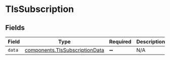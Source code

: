 # TlsSubscription


## Fields

| Field                                                                                   | Type                                                                                    | Required                                                                                | Description                                                                             |
| --------------------------------------------------------------------------------------- | --------------------------------------------------------------------------------------- | --------------------------------------------------------------------------------------- | --------------------------------------------------------------------------------------- |
| `data`                                                                                  | [components.TlsSubscriptionData](../../../sdk/models/components/tlssubscriptiondata.md) | :heavy_minus_sign:                                                                      | N/A                                                                                     |